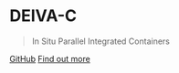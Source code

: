 # DEIVA-C

> In Situ Parallel Integrated Containers

[GitHub](https://github.com/m-s-will/DEIVA-C/)
[Find out more](#DEIVA-C)

